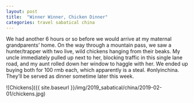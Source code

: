 ```yaml
---
layout: post
title:  "Winner Winner, Chicken Dinner"
categories: travel sabatical china
---
```


We had another 6 hours or so before we would arrive at my maternal grandparents’ home. On the way through a mountain pass, we saw a hunter/trapper with two live, wild chickens hanging from their beaks. My uncle immediately pulled up next to her, blocking traffic in this single lane road, and my aunt rolled down her window to haggle with her. We ended up buying both for 100 rmb each, which apparently is a steal. #onlyinchina. They’ll be served as dinner sometime later this week.

![Chickens]({{ site.baseurl }}/img/2019_sabatical/china/2019-02-01/chickens.jpg)